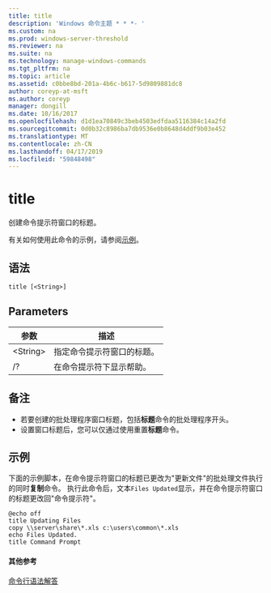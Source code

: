 ```yaml
---
title: title
description: 'Windows 命令主题 * * *- '
ms.custom: na
ms.prod: windows-server-threshold
ms.reviewer: na
ms.suite: na
ms.technology: manage-windows-commands
ms.tgt_pltfrm: na
ms.topic: article
ms.assetid: c0bbe8bd-201a-4b6c-b617-5d9809881dc8
author: coreyp-at-msft
ms.author: coreyp
manager: dongill
ms.date: 10/16/2017
ms.openlocfilehash: d1d1ea70849c3beb4503edfdaa5116384c14a2fd
ms.sourcegitcommit: 0d0b32c8986ba7db9536e0b8648d4ddf9b03e452
ms.translationtype: MT
ms.contentlocale: zh-CN
ms.lasthandoff: 04/17/2019
ms.locfileid: "59848498"
---
```

# <a name="title"></a>title



创建命令提示符窗口的标题。

有关如何使用此命令的示例，请参阅[示例](#BKMK_examples)。

## <a name="syntax"></a>语法

```
title [<String>]
```

## <a name="parameters"></a>Parameters

|参数|描述|
|---------|-----------|
|\<String>|指定命令提示符窗口的标题。|
|/?|在命令提示符下显示帮助。|

## <a name="remarks"></a>备注

-   若要创建的批处理程序窗口标题，包括**标题**命令的批处理程序开头。
-   设置窗口标题后，您可以仅通过使用重置**标题**命令。

## <a name="BKMK_examples"></a>示例

下面的示例脚本，在命令提示符窗口的标题已更改为"更新文件"的批处理文件执行的同时**复制**命令。 执行此命令后，文本`Files Updated`显示，并在命令提示符窗口的标题更改回"命令提示符"。
```
@echo off
title Updating Files
copy \\server\share\*.xls c:\users\common\*.xls
echo Files Updated.
title Command Prompt
```

#### <a name="additional-references"></a>其他参考

[命令行语法解答](command-line-syntax-key.md)